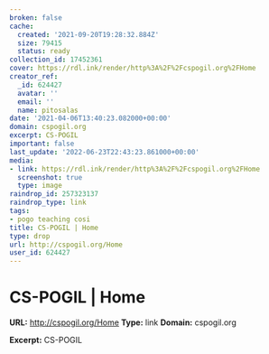 ```yaml
---
broken: false
cache:
  created: '2021-09-20T19:28:32.884Z'
  size: 79415
  status: ready
collection_id: 17452361
cover: https://rdl.ink/render/http%3A%2F%2Fcspogil.org%2FHome
creator_ref:
  _id: 624427
  avatar: ''
  email: ''
  name: pitosalas
date: '2021-04-06T13:40:23.082000+00:00'
domain: cspogil.org
excerpt: CS-POGIL
important: false
last_update: '2022-06-23T22:43:23.861000+00:00'
media:
- link: https://rdl.ink/render/http%3A%2F%2Fcspogil.org%2FHome
  screenshot: true
  type: image
raindrop_id: 257323137
raindrop_type: link
tags:
- pogo teaching cosi
title: CS-POGIL | Home
type: drop
url: http://cspogil.org/Home
user_id: 624427
---
```


# CS-POGIL | Home

**URL:** http://cspogil.org/Home
**Type:** link
**Domain:** cspogil.org

**Excerpt:** CS-POGIL

